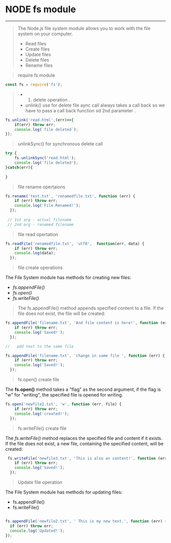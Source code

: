 # NODE fs module
---

> The Node.js file system module allows you to work with the file system on your computer.
> - Read files
> - Create files
> - Update files
> - Delete files
> - Rename files


> require fs module
```js
const fs = require('fs');

```

> - 1. delete operation . 
> - unlink() use for delete file aync call always takes a call back so we have to pass a call back function sd 2nd parameter .

```js 
fs.unlink('read.html',(err)=>{
    if(err) throw err;
    console.log(`file deleted`);
});
```

> unlinkSync() for synchronous delete call

```js
try {
    fs.unlinkSync('read.html');
    console.log('file deleted');
}catch(err){
    
}
```

> file rename opertaions

```js
fs.rename('test.txt', 'renamedfile.txt', function (err) {
    if (err) throw err;
    console.log('File Renamed!');
  });
 
 // 1st arg - actual filename
 // 2nd arg - renamed filename

```

> file read opertation

```js
fs.readFile('renamedfile.txt', 'utf8',  function(err, data) {
    if (err) throw err;
    console.log(data);
  });

```

> file create operations

The File System module has methods for creating new files:
- *fs.appendFile()*
- *fs.open()*
- *fs.writeFile()*

> The fs.appendFile() method appends specified content to a file. If the file does not exist, the file will be created:

```js
fs.appendFile('filename.txt', 'And file content is here!', function (err) {
    if (err) throw err;
    console.log('Saved!');
  });
```

```js
//   add text to the same file

fs.appendFile('filename.txt', 'change in same file ', function (err) {
    if (err) throw err;
    console.log('Saved!');
  });
```
> fs.open() create file

The **fs.open()** method takes a "flag" as the second argument, if the flag is "w" for "writing", the specified file is opened for writing.

```js
fs.open('newfile2.txt', 'w', function (err, file) {
    if (err) throw err;
    console.log('created!');
  });
```

> fs.writeFile() create file

The *fs.writeFile()* method replaces the specified file and content if it exists. If the file does not exist,
a new file, containing the specified content, will be created:

```js
 fs.writeFile('newfile3.txt', 'This is also an content!', function (err) {
    if (err) throw err;
    console.log('Saved!');
  });

```

> Update file operation

The File System module has methods for updating files:
- fs.appendFile()
- fs.writeFile()

```js

fs.appendFile('newfile2.txt', ' This is my new text.', function (err) {
  if (err) throw err;
  console.log('Updated!');
});
```
